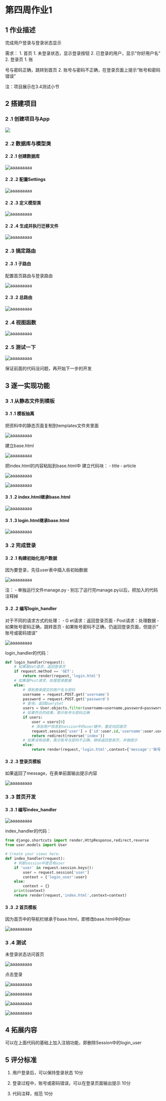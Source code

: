 # 第四周作业1

## 1 作业描述

 完成用户登录与登录状态显示 

需求： 1. 首页 1. 未登录状态，显示登录按钮 2. 已登录的用户，显示"你好用户名" 2. 登录页 1. 账 

号与密码正确，跳转到首页 2. 账号与密码不正确，在登录页面上提示“账号和密码错误” 

注：项目展示在3.4测试小节 

## 2 搭建项目 

### 2 .1 创建项目与App

![](../img/C_Users_hq0749a_Desktop_作业_第四周作业1.pdf_img1.png)

### 2 .2 数据库与模型类

#### 2 .2 .1 创建数据库

 ![aaaaaaaaa](../img/C_Users_hq0749a_Desktop_作业_第四周作业1.pdf_img2.png)

#### 2 .2 .2 配置Settings

 ![aaaaaaaaa](../img/C_Users_hq0749a_Desktop_作业_第四周作业1.pdf_img3.png)

#### 2 .2 .3 定义模型类

 ![aaaaaaaaa](../img/C_Users_hq0749a_Desktop_作业_第四周作业1.pdf_img4.png)

#### 2 .2 .4 生成并执行迁移文件

 ![aaaaaaaaa](../img/C_Users_hq0749a_Desktop_作业_第四周作业1.pdf_img5.png)

### 2 .3 搞定路由

#### 2 .3 .1 子路由

配置首页路由与登录路由 

 ![aaaaaaaaa](../img/C_Users_hq0749a_Desktop_作业_第四周作业1.pdf_img6.png)

#### 2 .3 .2 总路由

 ![aaaaaaaaa](../img/C_Users_hq0749a_Desktop_作业_第四周作业1.pdf_img7.png)

### 2 .4 视图函数

 ![aaaaaaaaa](../img/C_Users_hq0749a_Desktop_作业_第四周作业1.pdf_img8.png)

### 2 .5 测试一下

 ![aaaaaaaaa](../img/C_Users_hq0749a_Desktop_作业_第四周作业1.pdf_img9.png)

保证前面的代码没问题，再开始下一步的开发 

## 3 逐一实现功能

### 3 .1 从静态文件到模板

#### 3 .1 .1 模板抽离

把资料中的静态页面复制到templates文件夹里面 

 ![aaaaaaaaa](../img/C_Users_hq0749a_Desktop_作业_第四周作业1.pdf_img10.png)

 建立base.html 

![aaaaaaaaa](../img/C_Users_hq0749a_Desktop_作业_第四周作业1.pdf_img11.png)

 把index.html的内容粘贴到base.html中 建立代码块： ‐ title ‐ article

 ![aaaaaaaaa](../img/C_Users_hq0749a_Desktop_作业_第四周作业1.pdf_img12.png)

![aaaaaaaaa](../img/C_Users_hq0749a_Desktop_作业_第四周作业1.pdf_img13.png)

#### 3 .1 .2 index.html继承base.html

 ![aaaaaaaaa](../img/C_Users_hq0749a_Desktop_作业_第四周作业1.pdf_img14.png)

#### 3 .1 .3 login.html继承base.html

 ![aaaaaaaaa](../img/C_Users_hq0749a_Desktop_作业_第四周作业1.pdf_img15.png)

### 3 .2 完成登录

#### 3 .2 .1 构建初始化用户数据

因为要登录，先往user表中插入些初始数据 

![aaaaaaaaa](../img/C_Users_hq0749a_Desktop_作业_第四周作业1.pdf_img16.png)

注： ‐ 单独运行文件manage.py ‐ 别忘了运行完manage.py以后，把加入的代码注释掉

#### 3 .2 .2 编写login_handler

对于不同的请求方式的处理： ‐ G et请求：返回登录页面 ‐ Post请求：处理数据 ‐ 如果账号密码正确，跳转首页 ‐ 如果账号密码不正确，仍返回登录页面，但提示“ 账号或密码错误”

![aaaaaaaaa](../img/C_Users_hq0749a_Desktop_作业_第四周作业1.pdf_img17.png)

login_handler的代码：

```python
def login_handler(request):
    # 如果是Get请求，返回登录页
    if request.method == 'GET':
        return render(request,'login.html')
    # 如果是Post请求，处理登录数据
    else:
        # 得到表单提交的用户名与密码
        username = request.POST.get('username')
        password = request.POST.get('password')
        # 查询，返回QuerySet
        users = User.objects.filter(username=username,password=password)
        # 如果符合的结果，表示账号与密码正确
        if users:
            user = users[0]
            # 添加用户信息到session中的user键中，重定向回首页
            request.session['user'] = {'id':user.id,'username':user.username}
            return redirect(reverse('index'))
        # 如果没有结果，表示账号与密码不正确，继续返回登录页，并做提示
        else:
            return render(request,'login.html',context={'message':'账号或密码错误'})
```

#### 3 .2 .3 登录页模板

如果返回了message，在表单前面输出提示内容 

![aaaaaaaaa](../img/C_Users_hq0749a_Desktop_作业_第四周作业1.pdf_img18.png)

### 3 .3 首页开发

#### 3 .3 .1 编写index_handler

 ![aaaaaaaaa](../img/C_Users_hq0749a_Desktop_作业_第四周作业1.pdf_img19.png)

 index_handler的代码：

```python
from django.shortcuts import render,HttpResponse,redirect,reverse
from user.models import User

# Create your views here.
def index_handler(request):
    # 判断session中是否有user
    if 'user' in request.session.keys():
        user = request.session['user']
        context = {'login_user':user}
    else:
        context = {}
    print(context)
    return render(request,'index.html',context=context)
```

#### 3 .3 .2 首页模板

因为首页中的导航栏继承于base.html，即修改base.html中的nav 

 ![aaaaaaaaa](../img/C_Users_hq0749a_Desktop_作业_第四周作业1.pdf_img20.png)

### 3 .4 测试

未登录状态访问首页 

 ![aaaaaaaaa](../img/C_Users_hq0749a_Desktop_作业_第四周作业1.pdf_img21.png)

点击登录 

 ![aaaaaaaaa](../img/C_Users_hq0749a_Desktop_作业_第四周作业1.pdf_img22.png)

![aaaaaaaaa](../img/C_Users_hq0749a_Desktop_作业_第四周作业1.pdf_img23.png)

![aaaaaaaaa](../img/C_Users_hq0749a_Desktop_作业_第四周作业1.pdf_img24.png)

![aaaaaaaaa](../img/C_Users_hq0749a_Desktop_作业_第四周作业1.pdf_img25.png)

## 4 拓展内容

可以在上面代码的基础上加入注销功能，即删除Session中的login_user

## 5 评分标准

1. 用户登录后，可以保持登录状态                                             10分

2. 登录过程中，账号或密码错误，可以在登录页面输出提示 10分

3. 代码注释，规范                                                                         10分



 

 